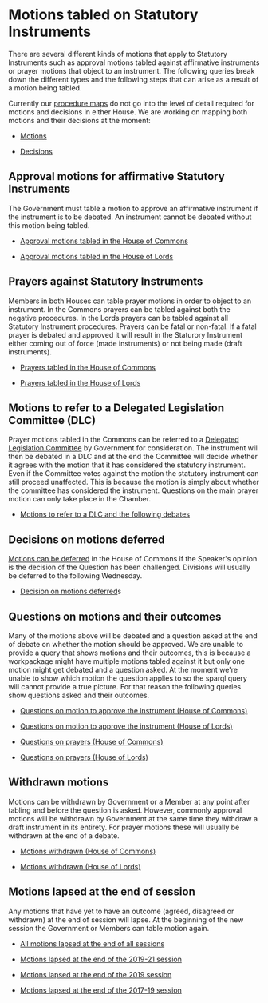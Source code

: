 # Motions tabled on Statutory Instruments 

There are several different kinds of motions that apply to Statutory Instruments such as approval motions tabled against affirmative instruments or prayer motions that object to an instrument. The following queries break down the different types and the following steps that can arise as a result of a motion being tabled. 

Currently our [procedure maps](https://ukparliament.github.io/ontologies/procedure/procedure-ontology.html) do not go into the level of detail required for motions and decisions in either House. We are working on mapping both motions and their decisions at the moment:

* [Motions](https://github.com/ukparliament/ontologies/blob/master/procedure/flowcharts/meta/motions/motion.pdf)

* [Decisions](https://github.com/ukparliament/ontologies/blob/master/procedure/flowcharts/meta/decisions/decisions.pdf)

## Approval motions for affirmative Statutory Instruments 

The Government must table a motion to approve an affirmative instrument if the instrument is to be debated. An instrument cannot be debated without this motion being tabled. 

* [Approval motions tabled in the House of Commons](https://api.parliament.uk/sparql#query=%23+This+query+uses+classes+from+UK+Parliament's+procedure+ontology%3A+https%3A%2F%2Fukparliament.github.io%2Fontologies%2Fprocedure%2Fprocedure-ontology.html.%0A%0A%23+The+Government+must+table+a+motion+to+approve+an+affirmative+instrument+if+the+instrument+is+to+be+debated.+An+instrument+cannot+be+debated+without+this+motion+being+tabled.+This+query+looks+at+all+such+motions+tabled+by+the+Government+in+the+House+of+Commons.++%0A%0A%0APREFIX+%3A+%3Chttps%3A%2F%2Fid.parliament.uk%2Fschema%2F%3E%0APREFIX+rdfs%3A+%3Chttp%3A%2F%2Fwww.w3.org%2F2000%2F01%2Frdf-schema%23%3E%0APREFIX+id%3A+%3Chttps%3A%2F%2Fid.parliament.uk%2F%3E%0A%23+The+above+rows+describe+where+the+datasets+that+this+query+is+built+on+come+from.+%0A%0Aselect+distinct+%3FSI+%3FSIname+%3FSILink+%3FLaidDate+%3FlayingBodyName+%3Fproc+%3FworkPackage+%3FCommonsApprovalMotion+%3Fdate+%3FLink++where+%7B+%0A++%23+The+select+row+is+identifying+what+information+to+return+from+the+query.+These+are+all+variables+from+the+query+below.%0A%0A++++%23+SPARQL+variables+start+with+a+%3F+and+can+match+any+node+(resource+or+literal)+in+the+RDF+dataset.+%0A%0A++%0A+%3FSI+a+%3AStatutoryInstrumentPaper+.+++%0A+++++%3FSI+rdfs%3Alabel+%3FSIname+%3B+%0A+++++%3AlaidThingHasLaying%2F%3AlayingHasLayingBody%2F%3Aname+%3FlayingBodyName+%3B%0A+++++%3AlaidThingHasLaying%2F%3AlayingDate+%3FLaidDate.%0A++%23+An+SI+is+considered+a+workpackageable+thing+which+is+the+focus+of+a+workpackage.+A+workpackage+is+a+group+of+business+items+under+a+procedure+or+as+determined+by+a+committee%2C+for+example%3A+business+items+considered+during+the+passage+of+a+particular+Statutory+Instrument.+The+above+also+includes+the+laying+of+an+SI.+%0A++%0A%0A++%3FSI+%3AworkPackagedThingHasWorkPackagedThingWebLink+%3FSILink+.%0A++%23+This+link+is+to+the+statutory+instrument+on+legislation.gov.uk+so+users+can+read+it+in+full.+%0A++%0A+++%3FSI+%3AworkPackagedThingHasWorkPackage+%3FworkPackage+.+%0A++%09%3FworkPackage+%3AworkPackageHasProcedure%2Frdfs%3Alabel+%3Fproc.%0A%0A+%3FworkPackage+%3AworkPackageHasBusinessItem+%3Fbi.%0A+++++%23+A+business+item+is+an+item+of+business+conducted+either+within+or+outside+Parliament.+For+example%3A+the+tabling+of+an+early+day+motion%2C+a+laying+of+a+paper%2C+the+making+of+a+statutory+instrument+by+a+government+minister.%0A%0A++%3Fbi+%3AbusinessItemHasProcedureStep+%3FCommonsApprovalMotionId%3B+%0A++++++%3AbusinessItemDate+%3Fdate%3B%0A++++++%3AbusinessItemHasBusinessItemWebLink+%3FLink.%0A++%3FCommonsApprovalMotionId+%3AprocedureStepName+%3FCommonsApprovalMotion.%0A++++FILTER+(%3FCommonsApprovalMotionId+in+(id%3AW4Sgl6Do))%0A+++%23+All+business+items+will+have+one+or+more+procedure+steps+attached.+All+procedure+steps+will+have+a+name+and+ID%2C+we+use+the+ID+to+search+for+the+step+as+it+is+constant+whereas+the+name+could+change.+The+ID+W4Sgl6Do+is+for+the+Commons+motion+to+approve+step.+%0A%0A++%0A++++++++%7D+&contentTypeConstruct=text%2Fturtle&contentTypeSelect=application%2Fsparql-results%2Bjson&endpoint=https%3A%2F%2Fapi.parliament.uk%2Fsparql&requestMethod=POST&tabTitle=Query+1&headers=%7B%7D&outputFormat=table)

* [Approval motions tabled in the House of Lords](https://api.parliament.uk/sparql#query=%23+This+query+uses+classes+from+UK+Parliament's+procedure+ontology%3A+https%3A%2F%2Fukparliament.github.io%2Fontologies%2Fprocedure%2Fprocedure-ontology.html.%0A%0A%23+The+Government+must+table+a+motion+to+approve+an+affirmative+instrument+if+the+instrument+is+to+be+debated.+An+instrument+cannot+be+debated+without+this+motion+being+tabled.+This+query+looks+at+all+such+motions+tabled+by+the+Government+in+the+House+of+Lords.++%0A%0A%0APREFIX+%3A+%3Chttps%3A%2F%2Fid.parliament.uk%2Fschema%2F%3E%0APREFIX+rdfs%3A+%3Chttp%3A%2F%2Fwww.w3.org%2F2000%2F01%2Frdf-schema%23%3E%0APREFIX+id%3A+%3Chttps%3A%2F%2Fid.parliament.uk%2F%3E%0A%23+The+above+rows+describe+where+the+datasets+that+this+query+is+built+on+come+from.+%0A%0Aselect+distinct+%3FSI+%3FSIname+%3FSILink+%3FLaidDate+%3FlayingBodyName+%3Fproc+%3FworkPackage+%3FLordsApprovalMotion+%3Fdate+%3FLink++where+%7B+%0A++%23+The+select+row+is+identifying+what+information+to+return+from+the+query.+These+are+all+variables+from+the+query+below.%0A%0A++++%23+SPARQL+variables+start+with+a+%3F+and+can+match+any+node+(resource+or+literal)+in+the+RDF+dataset.+%0A%0A++%0A+%3FSI+a+%3AStatutoryInstrumentPaper+.+++%0A+++++%3FSI+rdfs%3Alabel+%3FSIname+%3B+%0A+++++%3AlaidThingHasLaying%2F%3AlayingHasLayingBody%2F%3Aname+%3FlayingBodyName+%3B%0A+++++%3AlaidThingHasLaying%2F%3AlayingDate+%3FLaidDate.%0A++%23+An+SI+is+considered+a+workpackageable+thing+which+is+the+focus+of+a+workpackage.+A+workpackage+is+a+group+of+business+items+under+a+procedure+or+as+determined+by+a+committee%2C+for+example%3A+business+items+considered+during+the+passage+of+a+particular+Statutory+Instrument.+The+above+also+includes+the+laying+of+an+SI.+%0A++%0A%0A++%3FSI+%3AworkPackagedThingHasWorkPackagedThingWebLink+%3FSILink+.%0A++%23+This+link+is+to+the+statutory+instrument+on+legislation.gov.uk+so+users+can+read+it+in+full.+%0A++%0A+++%3FSI+%3AworkPackagedThingHasWorkPackage+%3FworkPackage+.+%0A++%09%3FworkPackage+%3AworkPackageHasProcedure%2Frdfs%3Alabel+%3Fproc.%0A%0A+%3FworkPackage+%3AworkPackageHasBusinessItem+%3Fbi.%0A+++++%23+A+business+item+is+an+item+of+business+conducted+either+within+or+outside+Parliament.+For+example%3A+the+tabling+of+an+early+day+motion%2C+a+laying+of+a+paper%2C+the+making+of+a+statutory+instrument+by+a+government+minister.%0A%0A++%3Fbi+%3AbusinessItemHasProcedureStep+%3FLordsApprovalMotionId%3B+%0A++++++%3AbusinessItemDate+%3Fdate%3B%0A++++++%3AbusinessItemHasBusinessItemWebLink+%3FLink.%0A++%3FLordsApprovalMotionId+%3AprocedureStepName+%3FLordsApprovalMotion.%0A++++FILTER+(%3FLordsApprovalMotionId+in+(id%3AmHLm3KY7))%0A+++%23+All+business+items+will+have+one+or+more+procedure+steps+attached.+All+procedure+steps+will+have+a+name+and+ID%2C+we+use+the+ID+to+search+for+the+step+as+it+is+constant+whereas+the+name+could+change.+The+ID+mHLm3KY7+is+for+the+Lords+motion+to+approve+step.+%0A%0A++%0A++++++++%7D+&contentTypeConstruct=text%2Fturtle&contentTypeSelect=application%2Fsparql-results%2Bjson&endpoint=https%3A%2F%2Fapi.parliament.uk%2Fsparql&requestMethod=POST&tabTitle=Query+1&headers=%7B%7D&outputFormat=table)


## Prayers against Statutory Instruments 

Members in both Houses can table prayer motions in order to object to an instrument. In the Commons prayers can be tabled against both the negative procedures. In the Lords prayers can be tabled against all Statutory Instrument procedures. Prayers can be fatal or non-fatal. If a fatal prayer is debated and approved it will result in the Staturory Instrument either coming out of force (made instruments) or not being made (draft instruments). 

* [Prayers tabled in the House of Commons](https://api.parliament.uk/sparql#query=%23+This+query+uses+classes+from+UK+Parliament's+procedure+ontology%3A+https%3A%2F%2Fukparliament.github.io%2Fontologies%2Fprocedure%2Fprocedure-ontology.html.%0A%0A%23+Members+in+both+Houses+can+table+prayer+motions+in+order+to+object+to+an+instrument.+In+the+Commons+prayers+can+be+tabled+against+both+the+negative+procedures.+This+query+looks+for+all+motions+tabled+against+instruments+in+the+House+of+Commons+since+the+start+of+the+2017-19+session%2C+%0A%0APREFIX+%3A+%3Chttps%3A%2F%2Fid.parliament.uk%2Fschema%2F%3E%0APREFIX+rdfs%3A+%3Chttp%3A%2F%2Fwww.w3.org%2F2000%2F01%2Frdf-schema%23%3E%0APREFIX+id%3A+%3Chttps%3A%2F%2Fid.parliament.uk%2F%3E%0A%23+The+above+rows+describe+where+the+datasets+that+this+query+is+built+on+come+from.+%0A%0Aselect+distinct+%3FSI+%3FSIname+%3FSILink+%3FlaidDate+%3FlayingBodyName+%3Fproc+%3FworkPackage+%3FMotion+%3Fdate+++where+%7B+%0A%23+The+above+rows+describe+where+the+datasets+that+this+query+is+built+on+come+from.+%0A%0A+%23+SPARQL+variables+start+with+a+%3F+and+can+match+any+node+(resource+or+literal)+in+the+RDF+dataset.+%0A%0A+%3FSI+a+%3AStatutoryInstrumentPaper+.+++%0A+++++%3FSI+rdfs%3Alabel+%3FSIname+%3B+%0A+++++%3AlaidThingHasLaying%2F%3AlayingHasLayingBody%2F%3Aname+%3FlayingBodyName+.+%0A++%3FSI+%3AlaidThingHasLaying%2F%3AlayingDate+%3FlaidDate.%0A+++%3FSI+%3AworkPackagedThingHasWorkPackage+%3FworkPackage+.%0A++++++%23+An+SI+is+considered+a+workpackageable+thing+which+is+the+focus+of+a+workpackage.+A+workpackage+is+a+group+of+business+items+under+a+procedure+or+as+determined+by+a+committee%2C+for+example%3A+business+items+considered+during+the+passage+of+a+particular+Statutory+Instrument.+The+above+also+includes+the+laying+of+an+SI.+%0A%0A++%3FSI+%3AworkPackagedThingHasWorkPackagedThingWebLink+%3FSILink.%0A++++%23+This+link+is+to+the+statutory+instrument+on+legislation.gov.uk+so+users+can+read+it+in+full.+%0A%0A++%09%3FworkPackage+%3AworkPackageHasProcedure%2Frdfs%3Alabel+%3Fproc.%0A+%3FworkPackage+%3AworkPackageHasBusinessItem+%3Fbi2.%0A+++++++%23+A+business+item+is+an+item+of+business+conducted+either+within+or+outside+Parliament.+For+example%3A+the+tabling+of+an+early+day+motion%2C+a+laying+of+a+paper%2C+the+making+of+a+statutory+instrument+by+a+government+minister.%0A%0A++%3Fbi2+%3AbusinessItemHasProcedureStep+%3FQuestionId%3B%0A+++++++%3AbusinessItemDate+%3Fdate%3B%0A+++++++%3AbusinessItemHasBusinessItemWebLink+%3FLink2.%0A++%3FQuestionId+%3AprocedureStepName+%3FMotion.%0A++FILTER+(%3FQuestionId+in+(id%3ARnTwilWz%2C+id%3A5xTe6nwE%2C+id%3Ato8fbBdA))%0A+++%23+All+business+items+will+have+one+or+more+procedure+steps+attached.+All+procedure+steps+will+have+a+name+and+ID%2C+we+use+the+ID+to+search+for+the+step+as+it+is+constant+whereas+the+name+could+change.+The+IDs+above+are+for+the+three+different+motions+Commons+Members+can+table+against+made+and+draft+negative+instruments.+%0A%7D%0A+&contentTypeConstruct=text%2Fturtle&contentTypeSelect=application%2Fsparql-results%2Bjson&endpoint=https%3A%2F%2Fapi.parliament.uk%2Fsparql&requestMethod=POST&tabTitle=Query+1&headers=%7B%7D&outputFormat=table)

* [Prayers tabled in the House of Lords](https://api.parliament.uk/sparql#query=%23+This+query+uses+classes+from+UK+Parliament's+procedure+ontology%3A+https%3A%2F%2Fukparliament.github.io%2Fontologies%2Fprocedure%2Fprocedure-ontology.html.%0A%0A%23+Members+in+both+Houses+can+table+prayer+motions+in+order+to+object+to+an+instrument.+In+the+Lords+prayers+can+be+tabled+against+all+Statutory+Instrument+procedures.+This+query+looks+for+all+motions+tabled+against+instruments+in+the+House+of+Lords+since+the+start+of+the+2017-19+session.+%0A%0APREFIX+%3A+%3Chttps%3A%2F%2Fid.parliament.uk%2Fschema%2F%3E%0APREFIX+rdfs%3A+%3Chttp%3A%2F%2Fwww.w3.org%2F2000%2F01%2Frdf-schema%23%3E%0APREFIX+id%3A+%3Chttps%3A%2F%2Fid.parliament.uk%2F%3E%0A%23+The+above+rows+describe+where+the+datasets+that+this+query+is+built+on+come+from.+%0A%0Aselect+distinct+%3FSI+%3FSIname+%3FSILink+%3FlaidDate+%3FlayingBodyName+%3Fproc+%3FworkPackage+%3FMotion+%3Fdate+++where+%7B+%0A%23+The+above+rows+describe+where+the+datasets+that+this+query+is+built+on+come+from.+%0A%0A+%23+SPARQL+variables+start+with+a+%3F+and+can+match+any+node+(resource+or+literal)+in+the+RDF+dataset.+%0A%0A+%3FSI+a+%3AStatutoryInstrumentPaper+.+++%0A+++++%3FSI+rdfs%3Alabel+%3FSIname+%3B+%0A+++++%3AlaidThingHasLaying%2F%3AlayingHasLayingBody%2F%3Aname+%3FlayingBodyName+.+%0A++%3FSI+%3AlaidThingHasLaying%2F%3AlayingDate+%3FlaidDate.%0A+++%3FSI+%3AworkPackagedThingHasWorkPackage+%3FworkPackage+.%0A++++++%23+An+SI+is+considered+a+workpackageable+thing+which+is+the+focus+of+a+workpackage.+A+workpackage+is+a+group+of+business+items+under+a+procedure+or+as+determined+by+a+committee%2C+for+example%3A+business+items+considered+during+the+passage+of+a+particular+Statutory+Instrument.+The+above+also+includes+the+laying+of+an+SI.+%0A%0A++%3FSI+%3AworkPackagedThingHasWorkPackagedThingWebLink+%3FSILink.%0A++++%23+This+link+is+to+the+statutory+instrument+on+legislation.gov.uk+so+users+can+read+it+in+full.+%0A%0A++%09%3FworkPackage+%3AworkPackageHasProcedure%2Frdfs%3Alabel+%3Fproc.%0A+%3FworkPackage+%3AworkPackageHasBusinessItem+%3Fbi2.%0A+++++++%23+A+business+item+is+an+item+of+business+conducted+either+within+or+outside+Parliament.+For+example%3A+the+tabling+of+an+early+day+motion%2C+a+laying+of+a+paper%2C+the+making+of+a+statutory+instrument+by+a+government+minister.%0A%0A++%3Fbi2+%3AbusinessItemHasProcedureStep+%3FQuestionId%3B%0A+++++++%3AbusinessItemDate+%3Fdate%3B%0A+++++++%3AbusinessItemHasBusinessItemWebLink+%3FLink2.%0A++%3FQuestionId+%3AprocedureStepName+%3FMotion.%0A++FILTER+(%3FQuestionId+in+(id%3AiW9MbyrD%2C+id%3AxAb8mi2D%2C+id%3App4QwM9d%2C+id%3ALII1y9vZ%2C+id%3AqELp3R9D))%0A+++%23+All+business+items+will+have+one+or+more+procedure+steps+attached.+All+procedure+steps+will+have+a+name+and+ID%2C+we+use+the+ID+to+search+for+the+step+as+it+is+constant+whereas+the+name+could+change.+The+IDs+above+are+for+the+five+different+motions+Lords+Members+can+table+against+statutory+instruments.+%0A%7D%0A+&contentTypeConstruct=text%2Fturtle&contentTypeSelect=application%2Fsparql-results%2Bjson&endpoint=https%3A%2F%2Fapi.parliament.uk%2Fsparql&requestMethod=POST&tabTitle=Query+1&headers=%7B%7D&outputFormat=table)

## Motions to refer to a Delegated Legislation Committee (DLC)

Prayer motions tabled in the Commons can be referred to a [Delegated Legislation Committee](https://guidetoprocedure.parliament.uk/collections/TJlQAy5I/delegated-legislation-committees) by Government for consideration. The instrument will then be debated in a DLC and at the end the Committee will decide whether it agrees with the motion that it has considered the statutory instrument. Even if the Committee votes against the motion the statutory instrument can still proceed unaffected. This is because the motion is simply about whether the committee has considered the instrument. Questions on the main prayer motion can only take place in the Chamber.

* [Motions to refer to a DLC and the following debates](https://api.parliament.uk/sparql#query=%23+This+query+uses+classes+from+UK+Parliament's+procedure+ontology%3A+https%3A%2F%2Fukparliament.github.io%2Fontologies%2Fprocedure%2Fprocedure-ontology.html.%0A%0A%23+Prayer+motions+tabled+in+the+Commons+can+be+referred+to+a+Delegated+Legislation+Committee+by+Government+for+consideration.+The+instrument+will+then+be+debated+in+a+DLC+and+at+the+end+the+Committee+will+decide+whether+it+agrees+with+the+motion+that+it+has+considered+the+statutory+instrument.+Even+if+the+Committee+votes+against+the+motion+the+statutory+instrument+can+still+proceed+unaffected.+This+is+because+the+motion+is+simply+about+whether+the+committee+has+considered+the+instrument.+Questions+on+the+main+prayer+motion+can+only+take+place+in+the+Chamber.+The+following+query+shows+all+motion+to+refer+to+a+DLC+as+well+as+the+debate+itself.+%0A%0APREFIX+rdfs%3A+%3Chttp%3A%2F%2Fwww.w3.org%2F2000%2F01%2Frdf-schema%23%3E%0APREFIX+%3A+%3Chttps%3A%2F%2Fid.parliament.uk%2Fschema%2F%3E%0APREFIX+id%3A+%3Chttps%3A%2F%2Fid.parliament.uk%2F%3E%0A%23+The+above+rows+describe+where+the+datasets+that+this+query+is+built+on+come+from.+%0A%0Aselect+distinct+%3Fsi+%3FsiName+%3FsiLink+%3FworkPackage+%3FLayingBody+%3Fprocedure+%3FstepName+%3Fdate+%3FLink+%3FstepName2+%3Fdate2+%3FLink2+where+%7B%0A++%23+The+above+rows+describe+where+the+datasets+that+this+query+is+built+on+come+from.+%0A%0A+++%23+SPARQL+variables+start+with+a+%3F+and+can+match+any+node+(resource+or+literal)+in+the+RDF+dataset.+%0A%0A++%3Fsi+a+%3AStatutoryInstrumentPaper%3B%0A++++++%3AstatutoryInstrumentPaperName+%3FsiName%3B%0A++++++++++++++++++%3AworkPackagedThingHasWorkPackage+%3FworkPackage.%0A++++%3Fsi+%3AworkPackagedThingHasWorkPackagedThingWebLink+%3FsiLink.%0A++++++%23+This+link+is+to+the+statutory+instrument+on+legislation.gov.uk+so+users+can+read+it+in+full.+%0A%0A++%3FworkPackage+%3AworkPackageHasProcedure%2Frdfs%3Alabel+%3Fprocedure.%0A++%3Fsi+%3AlaidThingHasLaying+%3Flaying.%0A++%3Flaying+%3AlayingHasLayingBody%2Frdfs%3Alabel+%3FLayingBody.%0A++++++++%23+An+SI+is+considered+a+workpackageable+thing+which+is+the+focus+of+a+workpackage.+A+workpackage+is+a+group+of+business+items+under+a+procedure+or+as+determined+by+a+committee%2C+for+example%3A+business+items+considered+during+the+passage+of+a+particular+Statutory+Instrument.+The+above+also+includes+the+laying+of+an+SI.+%0A%0A+%3FworkPackage+++%3AworkPackageHasBusinessItem+%3Fbi.%0A+++++++++%23+A+business+item+is+an+item+of+business+conducted+either+within+or+outside+Parliament.+For+example%3A+the+tabling+of+an+early+day+motion%2C+a+laying+of+a+paper%2C+the+making+of+a+statutory+instrument+by+a+government+minister.%0A%0A++%3Fbi+%3AbusinessItemHasProcedureStep+%3FstepId%3B%0A++++++%3AbusinessItemDate+%3Fdate.%0A++++%3FstepId+%3AprocedureStepName+%3FstepName.%0A++%3Fbi+%3AbusinessItemHasBusinessItemWebLink+%3FLink%0A++FILTER+(%3FstepId+in+(id%3AUhzpJ3vY))%0A+++++%23+All+business+items+will+have+one+or+more+procedure+steps+attached.+All+procedure+steps+will+have+a+name+and+ID%2C+we+use+the+ID+to+search+for+the+step+as+it+is+constant+whereas+the+name+could+change.+The+ID+above+is+looking+for+the+actual+motion+to+refer+to+a+DLC+itself%2C+when+it+was+put+to+the+House+and+a+link+for+users.+%0A%0A+++++++%3FworkPackage+++%3AworkPackageHasBusinessItem+%3Fbi2.%0A++%3Fbi2+%3AbusinessItemHasProcedureStep+%3FstepId2%3B%0A++++++%3AbusinessItemDate+%3Fdate2.%0A++++%3FstepId2+%3AprocedureStepName+%3FstepName2.%0A++%3Fbi2+%3AbusinessItemHasBusinessItemWebLink+%3FLink2%0A++FILTER+(%3FstepId2+in+(id%3AFLHAXypO))%0A++%23+This+second+business+item+query+is+looking+for+the+actual+DLC+debate+itself+with+a+link+to+the+Hansard+record.+%0A%7D%0A&contentTypeConstruct=text%2Fturtle&contentTypeSelect=application%2Fsparql-results%2Bjson&endpoint=https%3A%2F%2Fapi.parliament.uk%2Fsparql&requestMethod=POST&tabTitle=Query+1&headers=%7B%7D&outputFormat=table)

## Decisions on motions deferred 

[Motions can be deferred](https://guidetoprocedure.parliament.uk/articles/hGywZgKD/deferred-divisions) in the House of Commons if the Speaker's opinion is the decision of the Question has been challenged. Divisions will usually be deferred to the following Wednesday. 

* [Decision on motions deferred](https://api.parliament.uk/sparql#query=%23+This+query+uses+classes+from+UK+Parliament's+procedure+ontology%3A+https%3A%2F%2Fukparliament.github.io%2Fontologies%2Fprocedure%2Fprocedure-ontology.html.%0A%0A%23+Motions+can+be+deferred+in+the+House+of+Commons+if+the+Speaker%E2%80%99s+opinion+is+the+decision+of+the+Question+has+been+challenged.+Divisions+will+usually+be+deferred+to+the+following+Wednesday.%0A%0APREFIX+rdfs%3A+%3Chttp%3A%2F%2Fwww.w3.org%2F2000%2F01%2Frdf-schema%23%3E%0APREFIX+%3A+%3Chttps%3A%2F%2Fid.parliament.uk%2Fschema%2F%3E%0APREFIX+id%3A+%3Chttps%3A%2F%2Fid.parliament.uk%2F%3E%0A%23+The+above+rows+describe+where+the+datasets+that+this+query+is+built+on+come+from.+%0A%0Aselect+distinct+%3Fsi+%3FsiName+%3FsiLink+%3FworkPackage+%3FLayingBody+%3Fprocedure+%3FstepName+%3Fdate+%3FLink+where+%7B%0A+++%23+The+above+rows+describe+where+the+datasets+that+this+query+is+built+on+come+from.+%0A%0A+++%23+SPARQL+variables+start+with+a+%3F+and+can+match+any+node+(resource+or+literal)+in+the+RDF+dataset.+%0A++%0A++%3Fsi+a+%3AStatutoryInstrumentPaper%3B%0A++++++%3AstatutoryInstrumentPaperName+%3FsiName%3B%0A++++++++++++++++++%3AworkPackagedThingHasWorkPackage+%3FworkPackage.%0A++++%3Fsi+%3AworkPackagedThingHasWorkPackagedThingWebLink+%3FsiLink.%0A++%3FworkPackage+%3AworkPackageHasProcedure%2Frdfs%3Alabel+%3Fprocedure.%0A++%3Fsi+%3AlaidThingHasLaying+%3Flaying.%0A++%3Flaying+%3AlayingHasLayingBody%2Frdfs%3Alabel+%3FLayingBody.%0A++++++++++%23+An+SI+is+considered+a+workpackageable+thing+which+is+the+focus+of+a+workpackage.+A+workpackage+is+a+group+of+business+items+under+a+procedure+or+as+determined+by+a+committee%2C+for+example%3A+business+items+considered+during+the+passage+of+a+particular+Statutory+Instrument.+The+above+also+includes+the+laying+of+an+SI.+%0A%0A+%3FworkPackage+++%3AworkPackageHasBusinessItem+%3Fbi.%0A+++++++++++%23+A+business+item+is+an+item+of+business+conducted+either+within+or+outside+Parliament.+For+example%3A+the+tabling+of+an+early+day+motion%2C+a+laying+of+a+paper%2C+the+making+of+a+statutory+instrument+by+a+government+minister.%0A%0A++%3Fbi+%3AbusinessItemHasProcedureStep+%3FstepId%3B%0A++++++%3AbusinessItemDate+%3Fdate.%0A++++%3FstepId+%3AprocedureStepName+%3FstepName.%0A++%3Fbi+%3AbusinessItemHasBusinessItemWebLink+%3FLink%0A++FILTER+(%3FstepId+in+(id%3A2J36nNXG%2C+id%3AbKmLfK4r%2C+id%3A8vi1Ozd8%2C+id%3Apdi55hsE))%0A+++++++%23+All+business+items+will+have+one+or+more+procedure+steps+attached.+All+procedure+steps+will+have+a+name+and+ID%2C+we+use+the+ID+to+search+for+the+step+as+it+is+constant+whereas+the+name+could+change.+The+ID+above+is+looking+for+the+actual+motion+to+refer+to+a+DLC+itself%2C+when+it+was+put+to+the+House+and+a+link+for+users.%0A++++++%0A%7D%0A&contentTypeConstruct=text%2Fturtle&contentTypeSelect=application%2Fsparql-results%2Bjson&endpoint=https%3A%2F%2Fapi.parliament.uk%2Fsparql&requestMethod=POST&tabTitle=Query+1&headers=%7B%7D&outputFormat=table)s

## Questions on motions and their outcomes

Many of the motions above will be debated and a question asked at the end of debate on whether the motion should be approved. We are unable to provide a query that shows motions and their outcomes, this is because a workpackage might have multiple motions tabled against it but only one motion might get debated and a question asked. At the moment we're unable to show which motion the question applies to so the sparql query will cannot provide a true picture. For that reason the following queries show questions asked and their outcomes.

* [Questions on motion to approve the instrument (House of Commons)](https://api.parliament.uk/sparql#query=%23+This+query+uses+classes+from+UK+Parliament's+procedure+ontology%3A+https%3A%2F%2Fukparliament.github.io%2Fontologies%2Fprocedure%2Fprocedure-ontology.html.%0A%0A%23+This+query+looks+for+where+a+question+on+a+motion+to+approve+an+affirmative+instrument+has+been+put+in+the+House+of+Commons+and+the+outcome+of+that+question.+The+question+on+such+a+motion+will+only+ever+be+put+once.+%0A%0APREFIX+%3A+%3Chttps%3A%2F%2Fid.parliament.uk%2Fschema%2F%3E%0APREFIX+rdfs%3A+%3Chttp%3A%2F%2Fwww.w3.org%2F2000%2F01%2Frdf-schema%23%3E%0APREFIX+id%3A+%3Chttps%3A%2F%2Fid.parliament.uk%2F%3E%0A%23+The+above+rows+describe+where+the+datasets+that+this+query+is+built+on+come+from.+%0A%0Aselect+distinct+%3FSI+%3FSIname+%3FLaidDate+%3FlayingBodyName+%3Fproc+%3FworkPackage+%3FQuestion+%3Fdate+%3FOutcome+%3Fdate2+where+%7B+%0A+%23+The+above+rows+describe+where+the+datasets+that+this+query+is+built+on+come+from.+%0A%0A+++%23+SPARQL+variables+start+with+a+%3F+and+can+match+any+node+(resource+or+literal)+in+the+RDF+dataset.+%0A++%0A+%3FSI+a+%3AStatutoryInstrumentPaper+.+++%0A+++++%3FSI+rdfs%3Alabel+%3FSIname+%3B+%0A+++++%3AlaidThingHasLaying%2F%3AlayingHasLayingBody%2F%3Aname+%3FlayingBodyName+%3B%0A+++++%3AlaidThingHasLaying%2F%3AlayingDate+%3FLaidDate.%0A+++%3FSI+%3AworkPackagedThingHasWorkPackage+%3FworkPackage+.+%0A++%09%3FworkPackage+%3AworkPackageHasProcedure%2Frdfs%3Alabel+%3Fproc.%0A++++++++++%23+An+SI+is+considered+a+workpackageable+thing+which+is+the+focus+of+a+workpackage.+A+workpackage+is+a+group+of+business+items+under+a+procedure+or+as+determined+by+a+committee%2C+for+example%3A+business+items+considered+during+the+passage+of+a+particular+Statutory+Instrument.+The+above+also+includes+the+laying+of+an+SI.+%0A%0A%3FworkPackage+%3AworkPackageHasBusinessItem+%3Fbi.%0A+++++++++++++%23+A+business+item+is+an+item+of+business+conducted+either+within+or+outside+Parliament.+For+example%3A+the+tabling+of+an+early+day+motion%2C+a+laying+of+a+paper%2C+the+making+of+a+statutory+instrument+by+a+government+minister.%0A%0A++%3Fbi+%3AbusinessItemHasProcedureStep+%3FQuestionId%3B+%0A++++++%3AbusinessItemDate+%3Fdate.%0A++%3FQuestionId+%3AprocedureStepName+%3FQuestion.%0A++++FILTER+(%3FQuestionId+in+(id%3AnveorPPO))%0A+++++++++%23+All+business+items+will+have+one+or+more+procedure+steps+attached.+All+procedure+steps+will+have+a+name+and+ID%2C+we+use+the+ID+to+search+for+the+step+as+it+is+constant+whereas+the+name+could+change.+The+ID+above+is+looking+for+the+'Question+on+motion+to+approve+the+instrument'+step+in+the+House+of+Commons.+%0A%0A+%3FworkPackage+%3AworkPackageHasBusinessItem+%3Fbi2.%0A++%3Fbi2+%3AbusinessItemHasProcedureStep+%3FOutcomeId%3B%0A+++++++%3AbusinessItemDate+%3Fdate2.%0A++%3FOutcomeId+%3AprocedureStepName+%3FOutcome.%0A++FILTER+(%3FOutcomeId+in+(id%3AdnWpdwUf%2C+id%3A9irs4N6L))%0A%23+This+business+item+is+looking+for+the+outcome+steps+following+the+question+being+put.+There+are+two+possible+outcomes%2C+the+motion+being+approved+or+rejected.+If+the+motion+is+approved%2C+for+a+made+affirmative+the+instrument+will+remain+law+and+for+a+draft+affirmative+the+instrument+can+be+made+(signed+into+law).+If+the+motion+is+rejected+then+a+made+affirmative+instrument+stops+being+law+and+a+draft+affirmative+instrument+cannot+be+made+law.+%0A%7D%0A%0A%0A++++++&contentTypeConstruct=text%2Fturtle&contentTypeSelect=application%2Fsparql-results%2Bjson&endpoint=https%3A%2F%2Fapi.parliament.uk%2Fsparql&requestMethod=POST&tabTitle=Query+1&headers=%7B%7D&outputFormat=table)

* [Questions on motion to approve the instrument (House of Lords)](https://api.parliament.uk/sparql#query=%23+This+query+uses+classes+from+UK+Parliament's+procedure+ontology%3A+https%3A%2F%2Fukparliament.github.io%2Fontologies%2Fprocedure%2Fprocedure-ontology.html.%0A%0A%23+This+query+looks+for+where+a+question+on+a+motion+to+approve+an+affirmative+instrument+has+been+put+in+the+House+of+Lords+and+the+outcome+of+that+question.+The+question+on+such+a+motion+will+only+ever+be+put+once.+%0A%0APREFIX+%3A+%3Chttps%3A%2F%2Fid.parliament.uk%2Fschema%2F%3E%0APREFIX+rdfs%3A+%3Chttp%3A%2F%2Fwww.w3.org%2F2000%2F01%2Frdf-schema%23%3E%0APREFIX+id%3A+%3Chttps%3A%2F%2Fid.parliament.uk%2F%3E%0A%23+The+above+rows+describe+where+the+datasets+that+this+query+is+built+on+come+from.+%0A%0Aselect+distinct+%3FSI+%3FSIname+%3FLaidDate+%3FlayingBodyName+%3Fproc+%3FworkPackage+%3FQuestion+%3Fdate+%3FOutcome+%3Fdate2+where+%7B+%0A+%23+The+above+rows+describe+where+the+datasets+that+this+query+is+built+on+come+from.+%0A%0A+++%23+SPARQL+variables+start+with+a+%3F+and+can+match+any+node+(resource+or+literal)+in+the+RDF+dataset.+%0A++%0A+%3FSI+a+%3AStatutoryInstrumentPaper+.+++%0A+++++%3FSI+rdfs%3Alabel+%3FSIname+%3B+%0A+++++%3AlaidThingHasLaying%2F%3AlayingHasLayingBody%2F%3Aname+%3FlayingBodyName+%3B%0A+++++%3AlaidThingHasLaying%2F%3AlayingDate+%3FLaidDate.%0A+++%3FSI+%3AworkPackagedThingHasWorkPackage+%3FworkPackage+.+%0A++%09%3FworkPackage+%3AworkPackageHasProcedure%2Frdfs%3Alabel+%3Fproc.%0A++++++++++%23+An+SI+is+considered+a+workpackageable+thing+which+is+the+focus+of+a+workpackage.+A+workpackage+is+a+group+of+business+items+under+a+procedure+or+as+determined+by+a+committee%2C+for+example%3A+business+items+considered+during+the+passage+of+a+particular+Statutory+Instrument.+The+above+also+includes+the+laying+of+an+SI.+%0A%0A%3FworkPackage+%3AworkPackageHasBusinessItem+%3Fbi.%0A+++++++++++++%23+A+business+item+is+an+item+of+business+conducted+either+within+or+outside+Parliament.+For+example%3A+the+tabling+of+an+early+day+motion%2C+a+laying+of+a+paper%2C+the+making+of+a+statutory+instrument+by+a+government+minister.%0A%0A++%3Fbi+%3AbusinessItemHasProcedureStep+%3FQuestionId%3B+%0A++++++%3AbusinessItemDate+%3Fdate.%0A++%3FQuestionId+%3AprocedureStepName+%3FQuestion.%0A++++FILTER+(%3FQuestionId+in+(id%3AORYEPBmc))%0A+++++++++%23+All+business+items+will+have+one+or+more+procedure+steps+attached.+All+procedure+steps+will+have+a+name+and+ID%2C+we+use+the+ID+to+search+for+the+step+as+it+is+constant+whereas+the+name+could+change.+The+ID+above+is+looking+for+the+'Question+on+motion+to+approve+the+instrument'+step+in+the+House+of+Lords.+%0A%0A+%3FworkPackage+%3AworkPackageHasBusinessItem+%3Fbi2.%0A++%3Fbi2+%3AbusinessItemHasProcedureStep+%3FOutcomeId%3B%0A+++++++%3AbusinessItemDate+%3Fdate2.%0A++%3FOutcomeId+%3AprocedureStepName+%3FOutcome.%0A++FILTER+(%3FOutcomeId+in+(id%3AnVheFQgh%2C+id%3ApX6JXPJ3))%0A%23+This+business+item+is+looking+for+the+outcome+steps+following+the+question+being+put.+There+are+two+possible+outcomes%2C+the+motion+being+approved+or+rejected.+If+the+motion+is+approved%2C+for+a+made+affirmative+the+instrument+will+remain+law+and+for+a+draft+affirmative+the+instrument+can+be+made+(signed+into+law).+If+the+motion+is+rejected+then+a+made+affirmative+instrument+stops+being+law+and+a+draft+affirmative+instrument+cannot+be+made+law.+%0A%7D%0A%0A%0A++++++&contentTypeConstruct=text%2Fturtle&contentTypeSelect=application%2Fsparql-results%2Bjson&endpoint=https%3A%2F%2Fapi.parliament.uk%2Fsparql&requestMethod=POST&tabTitle=Query+1&headers=%7B%7D&outputFormat=table)

* [Questions on prayers (House of Commons)](https://api.parliament.uk/sparql#query=%23+This+query+uses+classes+from+UK+Parliament's+procedure+ontology%3A+https%3A%2F%2Fukparliament.github.io%2Fontologies%2Fprocedure%2Fprocedure-ontology.html.%0A%0A%23+This+query+looks+for+where+a+question+on+a+prayer+on+a+negative+instrument+has+been+put+in+the+House+of+Commons+and+the+outcome+of+that+question.+The+question+on+such+a+motion+will+only+ever+be+put+once.+%0A%0APREFIX+%3A+%3Chttps%3A%2F%2Fid.parliament.uk%2Fschema%2F%3E%0APREFIX+rdfs%3A+%3Chttp%3A%2F%2Fwww.w3.org%2F2000%2F01%2Frdf-schema%23%3E%0APREFIX+id%3A+%3Chttps%3A%2F%2Fid.parliament.uk%2F%3E%0A%23+The+above+rows+describe+where+the+datasets+that+this+query+is+built+on+come+from.+%0A%0Aselect+distinct+%3FSI+%3FSIname+%3FLaidDate+%3FlayingBodyName+%3Fproc+%3FworkPackage+%3FQuestion+%3Fdate+%3FOutcome+%3Fdate2+where+%7B+%0A+%23+The+above+rows+describe+where+the+datasets+that+this+query+is+built+on+come+from.+%0A%0A+++%23+SPARQL+variables+start+with+a+%3F+and+can+match+any+node+(resource+or+literal)+in+the+RDF+dataset.+%0A++%0A+%3FSI+a+%3AStatutoryInstrumentPaper+.+++%0A+++++%3FSI+rdfs%3Alabel+%3FSIname+%3B+%0A+++++%3AlaidThingHasLaying%2F%3AlayingHasLayingBody%2F%3Aname+%3FlayingBodyName+%3B%0A+++++%3AlaidThingHasLaying%2F%3AlayingDate+%3FLaidDate.%0A+++%3FSI+%3AworkPackagedThingHasWorkPackage+%3FworkPackage+.+%0A++%09%3FworkPackage+%3AworkPackageHasProcedure%2Frdfs%3Alabel+%3Fproc.%0A++++++++++%23+An+SI+is+considered+a+workpackageable+thing+which+is+the+focus+of+a+workpackage.+A+workpackage+is+a+group+of+business+items+under+a+procedure+or+as+determined+by+a+committee%2C+for+example%3A+business+items+considered+during+the+passage+of+a+particular+Statutory+Instrument.+The+above+also+includes+the+laying+of+an+SI.+%0A%0A%3FworkPackage+%3AworkPackageHasBusinessItem+%3Fbi.%0A+++++++++++++%23+A+business+item+is+an+item+of+business+conducted+either+within+or+outside+Parliament.+For+example%3A+the+tabling+of+an+early+day+motion%2C+a+laying+of+a+paper%2C+the+making+of+a+statutory+instrument+by+a+government+minister.%0A%0A++%3Fbi+%3AbusinessItemHasProcedureStep+%3FQuestionId%3B+%0A++++++%3AbusinessItemDate+%3Fdate.%0A++%3FQuestionId+%3AprocedureStepName+%3FQuestion.%0A++++FILTER+(%3FQuestionId+in+(id%3AMR1lqNq3%2C+id%3A4Uk15JA8%2C+id%3AS652OOdl))%0A+++++++++%23+All+business+items+will+have+one+or+more+procedure+steps+attached.+All+procedure+steps+will+have+a+name+and+ID%2C+we+use+the+ID+to+search+for+the+step+as+it+is+constant+whereas+the+name+could+change.+The+IDs+above+are+looking+for+where+a+question+has+been+put+on+a+fatal+or+non-fatal+motion+in+the+House+of+Commons.+%0A%0A+%3FworkPackage+%3AworkPackageHasBusinessItem+%3Fbi2.%0A++%3Fbi2+%3AbusinessItemHasProcedureStep+%3FOutcomeId%3B%0A+++++++%3AbusinessItemDate+%3Fdate2.%0A++%3FOutcomeId+%3AprocedureStepName+%3FOutcome.%0A++FILTER+(%3FOutcomeId+in+(id%3AW44csxGi%2C+id%3ArPPHhNSw%2C+id%3AqDKPhiTg%2C+id%3ArcvPN7gS%2C+id%3AiYjXMbrn%2C+id%3AazeuTQzC))%0A%23+This+business+item+is+looking+for+the+outcome+steps+following+the+question+being+put.+There+are+always+two+outcomes+to+any+possible+question+-+rejected+or+approved.+A+non-fatal+motion+being+approved+or+rejected+makes+little+difference+to+an+instrument.+A+fatal+motion+being+approved+will+stop+a+made+negative+being+law+and+stop+a+draft+negative+from+becoming+law.+%0A%7D%0A%0A%0A++++++&contentTypeConstruct=text%2Fturtle&contentTypeSelect=application%2Fsparql-results%2Bjson&endpoint=https%3A%2F%2Fapi.parliament.uk%2Fsparql&requestMethod=POST&tabTitle=Query+1&headers=%7B%7D&outputFormat=table)

* [Questions on prayers (House of Lords)](https://api.parliament.uk/sparql#query=%23+This+query+uses+classes+from+UK+Parliament's+procedure+ontology%3A+https%3A%2F%2Fukparliament.github.io%2Fontologies%2Fprocedure%2Fprocedure-ontology.html.%0A%0A%23+This+query+looks+for+where+a+question+on+a+prayer+on+an+instrument+has+been+put+in+the+House+of+Lords+and+the+outcome+of+that+question.+The+question+on+such+a+motion+will+only+ever+be+put+once.+%0A%0APREFIX+%3A+%3Chttps%3A%2F%2Fid.parliament.uk%2Fschema%2F%3E%0APREFIX+rdfs%3A+%3Chttp%3A%2F%2Fwww.w3.org%2F2000%2F01%2Frdf-schema%23%3E%0APREFIX+id%3A+%3Chttps%3A%2F%2Fid.parliament.uk%2F%3E%0A%23+The+above+rows+describe+where+the+datasets+that+this+query+is+built+on+come+from.+%0A%0Aselect+distinct+%3FSI+%3FSIname+%3FLaidDate+%3FlayingBodyName+%3Fproc+%3FworkPackage+%3FQuestion+%3Fdate+%3FOutcome+%3Fdate2+where+%7B+%0A+%23+The+above+rows+describe+where+the+datasets+that+this+query+is+built+on+come+from.+%0A%0A+++%23+SPARQL+variables+start+with+a+%3F+and+can+match+any+node+(resource+or+literal)+in+the+RDF+dataset.+%0A++%0A+%3FSI+a+%3AStatutoryInstrumentPaper+.+++%0A+++++%3FSI+rdfs%3Alabel+%3FSIname+%3B+%0A+++++%3AlaidThingHasLaying%2F%3AlayingHasLayingBody%2F%3Aname+%3FlayingBodyName+%3B%0A+++++%3AlaidThingHasLaying%2F%3AlayingDate+%3FLaidDate.%0A+++%3FSI+%3AworkPackagedThingHasWorkPackage+%3FworkPackage+.+%0A++%09%3FworkPackage+%3AworkPackageHasProcedure%2Frdfs%3Alabel+%3Fproc.%0A++++++++++%23+An+SI+is+considered+a+workpackageable+thing+which+is+the+focus+of+a+workpackage.+A+workpackage+is+a+group+of+business+items+under+a+procedure+or+as+determined+by+a+committee%2C+for+example%3A+business+items+considered+during+the+passage+of+a+particular+Statutory+Instrument.+The+above+also+includes+the+laying+of+an+SI.+%0A%0A%3FworkPackage+%3AworkPackageHasBusinessItem+%3Fbi.%0A+++++++++++++%23+A+business+item+is+an+item+of+business+conducted+either+within+or+outside+Parliament.+For+example%3A+the+tabling+of+an+early+day+motion%2C+a+laying+of+a+paper%2C+the+making+of+a+statutory+instrument+by+a+government+minister.%0A%0A++%3Fbi+%3AbusinessItemHasProcedureStep+%3FQuestionId%3B+%0A++++++%3AbusinessItemDate+%3Fdate.%0A++%3FQuestionId+%3AprocedureStepName+%3FQuestion.%0A++++FILTER+(%3FQuestionId+in+(id%3AWn3APPzz%2C+id%3AsD2Tu3S7%2C+id%3ARTCec2SF%2C+id%3Akne1hY9x))%0A+++++++++%23+All+business+items+will+have+one+or+more+procedure+steps+attached.+All+procedure+steps+will+have+a+name+and+ID%2C+we+use+the+ID+to+search+for+the+step+as+it+is+constant+whereas+the+name+could+change.+The+IDs+above+are+looking+for+where+a+question+has+been+put+on+a+fatal+or+non-fatal+motion+in+the+House+of+Lords.+%0A%0A+%3FworkPackage+%3AworkPackageHasBusinessItem+%3Fbi2.%0A++%3Fbi2+%3AbusinessItemHasProcedureStep+%3FOutcomeId%3B%0A+++++++%3AbusinessItemDate+%3Fdate2.%0A++%3FOutcomeId+%3AprocedureStepName+%3FOutcome.%0A++FILTER+(%3FOutcomeId+in+(id%3A4RqyACGB%2C+id%3AbJ6b7OGH%2C+id%3A9qt10bIx%2C+id%3AoFQDDdej%2C+id%3Azv4UnLbU%2C+id%3A5xU7eM47%2C+id%3Af7v61U48%2C+id%3AJskTnWCd))%0A%23+This+business+item+is+looking+for+the+outcome+steps+following+the+question+being+put.+There+are+always+two+outcomes+to+any+possible+question+-+rejected+or+approved.+A+non-fatal+motion+being+approved+or+rejected+makes+little+difference+to+an+instrument.+A+fatal+motion+being+approved+will+stop+a+made+negative+being+law+and+stop+a+draft+negative+from+becoming+law.+%0A%7D%0A%0A%0A++++++&contentTypeConstruct=text%2Fturtle&contentTypeSelect=application%2Fsparql-results%2Bjson&endpoint=https%3A%2F%2Fapi.parliament.uk%2Fsparql&requestMethod=POST&tabTitle=Query+1&headers=%7B%7D&outputFormat=table)

## Withdrawn motions

Motions can be withdrawn by Government or a Member at any point after tabling and before the question is asked. However, commonly approval motions will be withdrawn by Government at the same time they withdraw a draft instrument in its entirety. For prayer motions these will usually be withdrawn at the end of a debate.

* [Motions withdrawn (House of Commons)](https://api.parliament.uk/sparql#query=%23+This+query+uses+classes+from+UK+Parliament's+procedure+ontology%3A+https%3A%2F%2Fukparliament.github.io%2Fontologies%2Fprocedure%2Fprocedure-ontology.html.%0A%0A%23+Motions+can+be+withdrawn+by+Government+or+a+Member+at+any+point+after+tabling+and+before+the+question+is+asked.+However%2C+commonly+approval+motions+will+be+withdrawn+by+Government+at+the+same+time+they+withdraw+a+draft+instrument+in+its+entirety.+For+prayer+motions+these+will+usually+be+withdrawn+at+the+end+of+a+debate.+This+query+looks+for+all+House+of+Commons+motions+withdrawn.%0A%0APREFIX+%3A+%3Chttps%3A%2F%2Fid.parliament.uk%2Fschema%2F%3E%0APREFIX+rdfs%3A+%3Chttp%3A%2F%2Fwww.w3.org%2F2000%2F01%2Frdf-schema%23%3E%0APREFIX+id%3A+%3Chttps%3A%2F%2Fid.parliament.uk%2F%3E%0A%23+The+above+rows+describe+where+the+datasets+that+this+query+is+built+on+come+from.+%0A%0Aselect+distinct+%3FSI+%3FSIname+%3FLaidDate+%3FlayingBodyName+%3Fproc+%3FworkPackage+%3FCommonsMotion+%3Fdate2++where+%7B+%0A%23+The+above+rows+describe+where+the+datasets+that+this+query+is+built+on+come+from.+%0A%0A+++%23+SPARQL+variables+start+with+a+%3F+and+can+match+any+node+(resource+or+literal)+in+the+RDF+dataset.+%0A++%0A+%3FSI+a+%3AStatutoryInstrumentPaper+.+++%0A+++++%3FSI+rdfs%3Alabel+%3FSIname+%3B+%0A+++++%3AlaidThingHasLaying%2F%3AlayingHasLayingBody%2F%3Aname+%3FlayingBodyName+%3B%0A+++++%3AlaidThingHasLaying%2F%3AlayingDate+%3FLaidDate.%0A+++%3FSI+%3AworkPackagedThingHasWorkPackage+%3FworkPackage+.+%0A++%09%3FworkPackage+%3AworkPackageHasProcedure%2Frdfs%3Alabel+%3Fproc.%0A++++++++++++%23+An+SI+is+considered+a+workpackageable+thing+which+is+the+focus+of+a+workpackage.+A+workpackage+is+a+group+of+business+items+under+a+procedure+or+as+determined+by+a+committee%2C+for+example%3A+business+items+considered+during+the+passage+of+a+particular+Statutory+Instrument.+The+above+also+includes+the+laying+of+an+SI.+%0A%0A%3FworkPackage+%3AworkPackageHasBusinessItem+%3Fbi2.%0A+++++++++++++++%23+A+business+item+is+an+item+of+business+conducted+either+within+or+outside+Parliament.+For+example%3A+the+tabling+of+an+early+day+motion%2C+a+laying+of+a+paper%2C+the+making+of+a+statutory+instrument+by+a+government+minister.%0A%0A++%3Fbi2+%3AbusinessItemHasProcedureStep+%3FmotionId%3B%0A+++++++++++++++%3AbusinessItemDate+%3Fdate2.%0A++OPTIONAL+%7B+++++%3Fbi2++++++%3AbusinessItemHasBusinessItemWebLink+%3Flink2.%7D%0A++%3FmotionId+%3AprocedureStepName+%3FCommonsMotion.%0A++++FILTER+(%3FmotionId+in+(id%3AMMFzqr50%2C+id%3AomnvAX3Q%2C+id%3ARcRo88p2%2C+id%3AczgsGGiS))%0A+++++++++++%23+All+business+items+will+have+one+or+more+procedure+steps+attached.+All+procedure+steps+will+have+a+name+and+ID%2C+we+use+the+ID+to+search+for+the+step+as+it+is+constant+whereas+the+name+could+change.+The+IDs+above+are+looking+for+where+any+motion+was+withdrawn+in+the+House+of+Commons.+%0A%0A++%0A%7D&contentTypeConstruct=text%2Fturtle&contentTypeSelect=application%2Fsparql-results%2Bjson&endpoint=https%3A%2F%2Fapi.parliament.uk%2Fsparql&requestMethod=POST&tabTitle=Query+1&headers=%7B%7D&outputFormat=table)

* [Motions withdrawn (House of Lords)](https://api.parliament.uk/sparql#query=%23+This+query+uses+classes+from+UK+Parliament's+procedure+ontology%3A+https%3A%2F%2Fukparliament.github.io%2Fontologies%2Fprocedure%2Fprocedure-ontology.html.%0A%0A%23+Motions+can+be+withdrawn+by+Government+or+a+Member+at+any+point+after+tabling+and+before+the+question+is+asked.+However%2C+commonly+approval+motions+will+be+withdrawn+by+Government+at+the+same+time+they+withdraw+a+draft+instrument+in+its+entirety.+For+prayer+motions+these+will+usually+be+withdrawn+at+the+end+of+a+debate.+This+query+looks+for+all+House+of+Lords+motions+withdrawn.%0A%0APREFIX+%3A+%3Chttps%3A%2F%2Fid.parliament.uk%2Fschema%2F%3E%0APREFIX+rdfs%3A+%3Chttp%3A%2F%2Fwww.w3.org%2F2000%2F01%2Frdf-schema%23%3E%0APREFIX+id%3A+%3Chttps%3A%2F%2Fid.parliament.uk%2F%3E%0A%23+The+above+rows+describe+where+the+datasets+that+this+query+is+built+on+come+from.+%0A%0Aselect+distinct+%3FSI+%3FSIname+%3FLaidDate+%3FlayingBodyName+%3Fproc+%3FworkPackage+%3FLordsMotion+%3Fdate2++where+%7B+%0A%23+The+above+rows+describe+where+the+datasets+that+this+query+is+built+on+come+from.+%0A%0A+++%23+SPARQL+variables+start+with+a+%3F+and+can+match+any+node+(resource+or+literal)+in+the+RDF+dataset.+%0A++%0A+%3FSI+a+%3AStatutoryInstrumentPaper+.+++%0A+++++%3FSI+rdfs%3Alabel+%3FSIname+%3B+%0A+++++%3AlaidThingHasLaying%2F%3AlayingHasLayingBody%2F%3Aname+%3FlayingBodyName+%3B%0A+++++%3AlaidThingHasLaying%2F%3AlayingDate+%3FLaidDate.%0A+++%3FSI+%3AworkPackagedThingHasWorkPackage+%3FworkPackage+.+%0A++%09%3FworkPackage+%3AworkPackageHasProcedure%2Frdfs%3Alabel+%3Fproc.%0A++++++++++++%23+An+SI+is+considered+a+workpackageable+thing+which+is+the+focus+of+a+workpackage.+A+workpackage+is+a+group+of+business+items+under+a+procedure+or+as+determined+by+a+committee%2C+for+example%3A+business+items+considered+during+the+passage+of+a+particular+Statutory+Instrument.+The+above+also+includes+the+laying+of+an+SI.+%0A%0A%3FworkPackage+%3AworkPackageHasBusinessItem+%3Fbi2.%0A+++++++++++++++%23+A+business+item+is+an+item+of+business+conducted+either+within+or+outside+Parliament.+For+example%3A+the+tabling+of+an+early+day+motion%2C+a+laying+of+a+paper%2C+the+making+of+a+statutory+instrument+by+a+government+minister.%0A%0A++%3Fbi2+%3AbusinessItemHasProcedureStep+%3FmotionId%3B%0A+++++++++++++++%3AbusinessItemDate+%3Fdate2.%0A++OPTIONAL+%7B+++++%3Fbi2++++++%3AbusinessItemHasBusinessItemWebLink+%3Flink2.%7D%0A++%3FmotionId+%3AprocedureStepName+%3FLordsMotion.%0A++++FILTER+(%3FmotionId+in+(id%3Acr7IT3NN%2C+id%3AfiIbR9z4%2C+id%3A7C9iFOw0%2C+id%3ATe5alY3F%2C+id%3AcLEFLsGp%2C+id%3AlYbqgD7u))%0A+++++++++++%23+All+business+items+will+have+one+or+more+procedure+steps+attached.+All+procedure+steps+will+have+a+name+and+ID%2C+we+use+the+ID+to+search+for+the+step+as+it+is+constant+whereas+the+name+could+change.+The+IDs+above+are+looking+for+where+any+motion+was+withdrawn+in+the+House+of+Lords.+%0A%0A++%0A%7D&contentTypeConstruct=text%2Fturtle&contentTypeSelect=application%2Fsparql-results%2Bjson&endpoint=https%3A%2F%2Fapi.parliament.uk%2Fsparql&requestMethod=POST&tabTitle=Query+1&headers=%7B%7D&outputFormat=table)

## Motions lapsed at the end of session

Any motions that have yet to have an outcome (agreed, disagreed or withdrawn) at the end of session will lapse. At the beginning of the new session the Government or Members can table motion again. 

* [All motions lapsed at the end of all sessions](https://api.parliament.uk/sparql#query=%23+This+query+uses+classes+from+UK+Parliament's+procedure+ontology%3A+https%3A%2F%2Fukparliament.github.io%2Fontologies%2Fprocedure%2Fprocedure-ontology.html.%0A%0A%23+Any+motions+that+have+yet+to+have+an+outcome+(agreed%2C+disagreed+or+withdrawn)+at+the+end+of+session+will+lapse.+At+the+beginning+of+the+new+session+the+Government+or+Members+can+table+motion+again.+This+query+looks+at+all+motions+lapsed+since+the+beginning+of+the+2017-19+session.+%0A%0APREFIX+rdfs%3A+%3Chttp%3A%2F%2Fwww.w3.org%2F2000%2F01%2Frdf-schema%23%3E%0APREFIX+%3A+%3Chttps%3A%2F%2Fid.parliament.uk%2Fschema%2F%3E%0APREFIX+id%3A+%3Chttps%3A%2F%2Fid.parliament.uk%2F%3E%0A%23+The+above+rows+describe+where+the+datasets+that+this+query+is+built+on+come+from.+%0A%0Aselect+distinct+%3Fsi+%3FsiName+%3FsiLink+%3FworkPackage+%3FLayingBody+%3Fprocedure+%3FstepName+%3FHouse+%3Fdate+%3FLink+where+%7B%0A++%23+The+above+rows+describe+where+the+datasets+that+this+query+is+built+on+come+from.+%0A++%0A+++++%23+SPARQL+variables+start+with+a+%3F+and+can+match+any+node+(resource+or+literal)+in+the+RDF+dataset.+%0A%0A++%3Fsi+a+%3AStatutoryInstrumentPaper%3B%0A++++++%3AstatutoryInstrumentPaperName+%3FsiName%3B%0A++++++++++++++++++%3AworkPackagedThingHasWorkPackage+%3FworkPackage.%0A+++%3Fsi+%3AworkPackagedThingHasWorkPackagedThingWebLink+%3FsiLink.%0A++%3FworkPackage+%3AworkPackageHasProcedure%2Frdfs%3Alabel+%3Fprocedure.%0A+++%3Fsi+%3AlaidThingHasLaying+%3Flaying.%0A++%3Flaying+%3AlayingHasLayingBody%2Frdfs%3Alabel+%3FLayingBody.%0A++++++++++++++%23+An+SI+is+considered+a+workpackageable+thing+which+is+the+focus+of+a+workpackage.+A+workpackage+is+a+group+of+business+items+under+a+procedure+or+as+determined+by+a+committee%2C+for+example%3A+business+items+considered+during+the+passage+of+a+particular+Statutory+Instrument.+The+above+also+includes+the+laying+of+an+SI.+%0A%0A+%3FworkPackage+++%3AworkPackageHasBusinessItem+%3Fbi.%0A+++++++++++++++++%23+A+business+item+is+an+item+of+business+conducted+either+within+or+outside+Parliament.+For+example%3A+the+tabling+of+an+early+day+motion%2C+a+laying+of+a+paper%2C+the+making+of+a+statutory+instrument+by+a+government+minister.%0A%0A++%3Fbi+%3AbusinessItemHasProcedureStep+%3FstepId%3B%0A++++++%3AbusinessItemDate+%3Fdate.%0A++%3FstepId+%3AprocedureStepHasHouse%2Frdfs%3Alabel+%3FHouse.%0A++++%3FstepId+%3AprocedureStepName+%3FstepName.%0A++%3Fbi+%3AbusinessItemHasBusinessItemWebLink+%3FLink%0A++FILTER+(%3FstepId+in+(id%3AsCUSdgrV%2C+id%3AhK7JpbgG%2C+id%3ApXnqujzE%2C+id%3AgDR8T1uu%2C+id%3AGLwKendj%2C+id%3AEGnWlqXj%2C+id%3AhqFZAFej%2C+id%3AvxaJqxI0%2C+id%3A4e2Ml0Pl%2C+id%3AYgeF8Yn5%2C+id%3AIJ8XGCb2))%0A+++++++++++++++++%23+All+business+items+will+have+one+or+more+procedure+steps+attached.+All+procedure+steps+will+have+a+name+and+ID%2C+we+use+the+ID+to+search+for+the+step+as+it+is+constant+whereas+the+name+could+change.+The+IDs+above+are+looking+for+where+any+motion+lapsed+in+either+House.+%0A%0A%7D%0A&contentTypeConstruct=text%2Fturtle&contentTypeSelect=application%2Fsparql-results%2Bjson&endpoint=https%3A%2F%2Fapi.parliament.uk%2Fsparql&requestMethod=POST&tabTitle=Query+1&headers=%7B%7D&outputFormat=table)

* [Motions lapsed at the end of the 2019-21 session](https://api.parliament.uk/s/0c905abe)

* [Motions lapsed at the end of the 2019 session](https://api.parliament.uk/sparql#query=%23+This+query+uses+classes+from+UK+Parliament's+procedure+ontology%3A+https%3A%2F%2Fukparliament.github.io%2Fontologies%2Fprocedure%2Fprocedure-ontology.html.%0A%0A%23+Any+motions+that+have+yet+to+have+an+outcome+(agreed%2C+disagreed+or+withdrawn)+at+the+end+of+session+will+lapse.+At+the+beginning+of+the+new+session+the+Government+or+Members+can+table+motion+again.+This+query+looks+at+all+motions+lapsed+at+the+end+of+the+2019+session.++%0A%0APREFIX+rdfs%3A+%3Chttp%3A%2F%2Fwww.w3.org%2F2000%2F01%2Frdf-schema%23%3E%0APREFIX+%3A+%3Chttps%3A%2F%2Fid.parliament.uk%2Fschema%2F%3E%0APREFIX+id%3A+%3Chttps%3A%2F%2Fid.parliament.uk%2F%3E%0A%23+The+above+rows+describe+where+the+datasets+that+this+query+is+built+on+come+from.+%0A%0Aselect+distinct+%3Fsi+%3FsiName+%3FsiLink+%3FworkPackage+%3FLayingBody+%3Fprocedure+%3FstepName+%3FHouse+%3Fdate+%3FLink+where+%7B%0A++%23+The+above+rows+describe+where+the+datasets+that+this+query+is+built+on+come+from.+%0A++%0A+++++%23+SPARQL+variables+start+with+a+%3F+and+can+match+any+node+(resource+or+literal)+in+the+RDF+dataset.+%0A%0A++%3Fsi+a+%3AStatutoryInstrumentPaper%3B%0A++++++%3AstatutoryInstrumentPaperName+%3FsiName%3B%0A++++++++++++++++++%3AworkPackagedThingHasWorkPackage+%3FworkPackage.%0A+++%3Fsi+%3AworkPackagedThingHasWorkPackagedThingWebLink+%3FsiLink.%0A++%3FworkPackage+%3AworkPackageHasProcedure%2Frdfs%3Alabel+%3Fprocedure.%0A+++%3Fsi+%3AlaidThingHasLaying+%3Flaying.%0A++%3Flaying+%3AlayingHasLayingBody%2Frdfs%3Alabel+%3FLayingBody.%0A++++++++++++++%23+An+SI+is+considered+a+workpackageable+thing+which+is+the+focus+of+a+workpackage.+A+workpackage+is+a+group+of+business+items+under+a+procedure+or+as+determined+by+a+committee%2C+for+example%3A+business+items+considered+during+the+passage+of+a+particular+Statutory+Instrument.+The+above+also+includes+the+laying+of+an+SI.+%0A%0A+%3FworkPackage+++%3AworkPackageHasBusinessItem+%3Fbi.%0A+++++++++++++++++%23+A+business+item+is+an+item+of+business+conducted+either+within+or+outside+Parliament.+For+example%3A+the+tabling+of+an+early+day+motion%2C+a+laying+of+a+paper%2C+the+making+of+a+statutory+instrument+by+a+government+minister.%0A%0A++%3Fbi+%3AbusinessItemHasProcedureStep+%3FstepId%3B%0A++++++%3AbusinessItemDate+%3Fdate.%0A++%3FstepId+%3AprocedureStepHasHouse%2Frdfs%3Alabel+%3FHouse.%0A++++%3FstepId+%3AprocedureStepName+%3FstepName.%0A++%3Fbi+%3AbusinessItemHasBusinessItemWebLink+%3FLink%0A++FILTER+(%3FstepId+in+(id%3AsCUSdgrV%2C+id%3AhK7JpbgG%2C+id%3ApXnqujzE%2C+id%3AgDR8T1uu%2C+id%3AGLwKendj%2C+id%3AEGnWlqXj%2C+id%3AhqFZAFej%2C+id%3AvxaJqxI0%2C+id%3A4e2Ml0Pl%2C+id%3AYgeF8Yn5%2C+id%3AIJ8XGCb2))%0A+++++++++++++++++%23+All+business+items+will+have+one+or+more+procedure+steps+attached.+All+procedure+steps+will+have+a+name+and+ID%2C+we+use+the+ID+to+search+for+the+step+as+it+is+constant+whereas+the+name+could+change.+The+IDs+above+are+looking+for+where+any+motion+lapsed+in+either+House.+%0AFILTER+(+str(%3Fdate)+%3E+'2019-10-10'+%26%26+str(%3Fdate)+%3C%3D+'2019-11-07')%0A++%23+This+filter+limits+results+to+business+items+actualising+the+procedure+ids+above+with+a+date+during+the+2019+session+only.+%0A%7D%0A&contentTypeConstruct=text%2Fturtle&contentTypeSelect=application%2Fsparql-results%2Bjson&endpoint=https%3A%2F%2Fapi.parliament.uk%2Fsparql&requestMethod=POST&tabTitle=Query+1&headers=%7B%7D&outputFormat=table)

* [Motions lapsed at the end of the 2017-19 session](https://api.parliament.uk/sparql#query=%23+This+query+uses+classes+from+UK+Parliament's+procedure+ontology%3A+https%3A%2F%2Fukparliament.github.io%2Fontologies%2Fprocedure%2Fprocedure-ontology.html.%0A%0A%23+Any+motions+that+have+yet+to+have+an+outcome+(agreed%2C+disagreed+or+withdrawn)+at+the+end+of+session+will+lapse.+At+the+beginning+of+the+new+session+the+Government+or+Members+can+table+motion+again.+This+query+looks+at+all+motions+lapsed+at+the+end+of+the+2017-2019+session.++%0A%0APREFIX+rdfs%3A+%3Chttp%3A%2F%2Fwww.w3.org%2F2000%2F01%2Frdf-schema%23%3E%0APREFIX+%3A+%3Chttps%3A%2F%2Fid.parliament.uk%2Fschema%2F%3E%0APREFIX+id%3A+%3Chttps%3A%2F%2Fid.parliament.uk%2F%3E%0A%23+The+above+rows+describe+where+the+datasets+that+this+query+is+built+on+come+from.+%0A%0Aselect+distinct+%3Fsi+%3FsiName+%3FsiLink+%3FworkPackage+%3FLayingBody+%3Fprocedure+%3FstepName+%3FHouse+%3Fdate+%3FLink+where+%7B%0A++%23+The+above+rows+describe+where+the+datasets+that+this+query+is+built+on+come+from.+%0A++%0A+++++%23+SPARQL+variables+start+with+a+%3F+and+can+match+any+node+(resource+or+literal)+in+the+RDF+dataset.+%0A%0A++%3Fsi+a+%3AStatutoryInstrumentPaper%3B%0A++++++%3AstatutoryInstrumentPaperName+%3FsiName%3B%0A++++++++++++++++++%3AworkPackagedThingHasWorkPackage+%3FworkPackage.%0A+++%3Fsi+%3AworkPackagedThingHasWorkPackagedThingWebLink+%3FsiLink.%0A++%3FworkPackage+%3AworkPackageHasProcedure%2Frdfs%3Alabel+%3Fprocedure.%0A+++%3Fsi+%3AlaidThingHasLaying+%3Flaying.%0A++%3Flaying+%3AlayingHasLayingBody%2Frdfs%3Alabel+%3FLayingBody.%0A++++++++++++++%23+An+SI+is+considered+a+workpackageable+thing+which+is+the+focus+of+a+workpackage.+A+workpackage+is+a+group+of+business+items+under+a+procedure+or+as+determined+by+a+committee%2C+for+example%3A+business+items+considered+during+the+passage+of+a+particular+Statutory+Instrument.+The+above+also+includes+the+laying+of+an+SI.+%0A%0A+%3FworkPackage+++%3AworkPackageHasBusinessItem+%3Fbi.%0A+++++++++++++++++%23+A+business+item+is+an+item+of+business+conducted+either+within+or+outside+Parliament.+For+example%3A+the+tabling+of+an+early+day+motion%2C+a+laying+of+a+paper%2C+the+making+of+a+statutory+instrument+by+a+government+minister.%0A%0A++%3Fbi+%3AbusinessItemHasProcedureStep+%3FstepId%3B%0A++++++%3AbusinessItemDate+%3Fdate.%0A++%3FstepId+%3AprocedureStepHasHouse%2Frdfs%3Alabel+%3FHouse.%0A++++%3FstepId+%3AprocedureStepName+%3FstepName.%0A++%3Fbi+%3AbusinessItemHasBusinessItemWebLink+%3FLink%0A++FILTER+(%3FstepId+in+(id%3AsCUSdgrV%2C+id%3AhK7JpbgG%2C+id%3ApXnqujzE%2C+id%3AgDR8T1uu%2C+id%3AGLwKendj%2C+id%3AEGnWlqXj%2C+id%3AhqFZAFej%2C+id%3AvxaJqxI0%2C+id%3A4e2Ml0Pl%2C+id%3AYgeF8Yn5%2C+id%3AIJ8XGCb2))%0A+++++++++++++++++%23+All+business+items+will+have+one+or+more+procedure+steps+attached.+All+procedure+steps+will+have+a+name+and+ID%2C+we+use+the+ID+to+search+for+the+step+as+it+is+constant+whereas+the+name+could+change.+The+IDs+above+are+looking+for+where+any+motion+lapsed+in+either+House.+%0AFILTER+(+str(%3Fdate)+%3E+'2017-06-01'+%26%26+str(%3Fdate)+%3C+'2019-10-09')%0A++%23+This+filter+limits+results+to+business+items+actualising+the+procedure+ids+above+with+a+date+during+the+2017-2019+session+only.+%0A%7D%0A&contentTypeConstruct=text%2Fturtle&contentTypeSelect=application%2Fsparql-results%2Bjson&endpoint=https%3A%2F%2Fapi.parliament.uk%2Fsparql&requestMethod=POST&tabTitle=Query+1&headers=%7B%7D&outputFormat=table)
